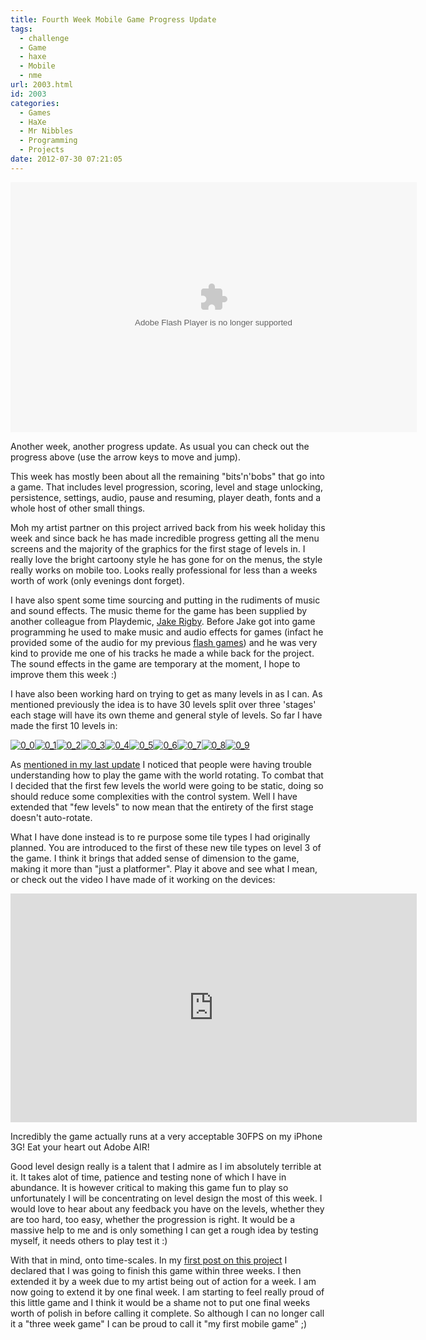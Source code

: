 ```yaml
---
title: Fourth Week Mobile Game Progress Update
tags:
  - challenge
  - Game
  - haxe
  - Mobile
  - nme
url: 2003.html
id: 2003
categories:
  - Games
  - HaXe
  - Mr Nibbles
  - Programming
  - Projects
date: 2012-07-30 07:21:05
---
```


<object id="test1" width="650" height="400" classid="clsid:d27cdb6e-ae6d-11cf-96b8-444553540000" codebase="https://download.macromedia.com/pub/shockwave/cabs/flash/swflash.cab#version=6,0,40,0"><param name="src" value="https://mikecann.co.uk/wp-content/uploads/2012/07/Main10.swf" /><param name="pluginspage" value="https://www.adobe.com/go/getflashplayer" /><embed id="test1" width="650" height="400" type="application/x-shockwave-flash" src="https://mikecann.co.uk/wp-content/uploads/2012/07/Main10.swf" pluginspage="https://www.adobe.com/go/getflashplayer" /></object>

Another week, another progress update. As usual you can check out the progress above (use the arrow keys to move and jump).

<!-- more -->

This week has mostly been about all the remaining "bits'n'bobs" that go into a game. That includes level progression, scoring, level and stage unlocking, persistence, settings, audio, pause and resuming, player death, fonts and a whole host of other small things.

Moh my artist partner on this project arrived back from his week holiday this week and since back he has made incredible progress getting all the menu screens and the majority of the graphics for the first stage of levels in. I really love the bright cartoony style he has gone for on the menus, the style really works on mobile too. Looks really professional for less than a weeks worth of work (only evenings dont forget).

I have also spent some time sourcing and putting in the rudiments of music and sound effects. The music theme for the game has been supplied by another colleague from Playdemic, [Jake Rigby](https://soundcloud.com/wigby). Before Jake got into game programming he used to make music and audio effects for games (infact he provided some of the audio for my previous [flash games](https://artificialgames.co.uk/)) and he was very kind to provide me one of his tracks he made a while back for the project. The sound effects in the game are temporary at the moment, I hope to improve them this week :)

I have also been working hard on trying to get as many levels in as I can. As mentioned previously the idea is to have 30 levels split over three 'stages' each stage will have its own theme and general style of levels. So far I have made the first 10 levels in:

[![](https://mikecann.co.uk/wp-content/uploads/2012/07/0_0.png "0_0")](https://mikecann.co.uk/wp-content/uploads/2012/07/0_0.png)[![](https://mikecann.co.uk/wp-content/uploads/2012/07/0_1.png "0_1")](https://mikecann.co.uk/wp-content/uploads/2012/07/0_1.png)[![](https://mikecann.co.uk/wp-content/uploads/2012/07/0_2.png "0_2")](https://mikecann.co.uk/wp-content/uploads/2012/07/0_2.png)[![](https://mikecann.co.uk/wp-content/uploads/2012/07/0_3.png "0_3")](https://mikecann.co.uk/wp-content/uploads/2012/07/0_3.png)[![](https://mikecann.co.uk/wp-content/uploads/2012/07/0_4.png "0_4")](https://mikecann.co.uk/wp-content/uploads/2012/07/0_4.png)[![](https://mikecann.co.uk/wp-content/uploads/2012/07/0_5.png "0_5")](https://mikecann.co.uk/wp-content/uploads/2012/07/0_5.png)[![](https://mikecann.co.uk/wp-content/uploads/2012/07/0_6.png "0_6")](https://mikecann.co.uk/wp-content/uploads/2012/07/0_6.png)[![](https://mikecann.co.uk/wp-content/uploads/2012/07/0_7.png "0_7")](https://mikecann.co.uk/wp-content/uploads/2012/07/0_7.png)[![](https://mikecann.co.uk/wp-content/uploads/2012/07/0_8.png "0_8")](https://mikecann.co.uk/wp-content/uploads/2012/07/0_8.png)[![](https://mikecann.co.uk/wp-content/uploads/2012/07/0_9.png "0_9")](https://mikecann.co.uk/wp-content/uploads/2012/07/0_9.png)

As [mentioned in my last update](https://mikecann.co.uk/personal-project/3-weeks-of-progress-on-a-mobile-game/) I noticed that people were having trouble understanding how to play the game with the world rotating. To combat that I decided that the first few levels the world were going to be static, doing so should reduce some complexities with the control system. Well I have extended that "few levels" to now mean that the entirety of the first stage doesn't auto-rotate.

What I have done instead is to re purpose some tile types I had originally planned. You are introduced to the first of these new tile types on level 3 of the game. I think it brings that added sense of dimension to the game, making it more than "just a platformer". Play it above and see what I mean, or check out the video I have made of it working on the devices:

<iframe width="650" height="366" src="https://www.youtube.com/embed/lyAf7VVLdKg" frameborder="0" allowfullscreen></iframe>

Incredibly the game actually runs at a very acceptable 30FPS on my iPhone 3G! Eat your heart out Adobe AIR!

Good level design really is a talent that I admire as I im absolutely terrible at it. It takes alot of time, patience and testing none of which I have in abundance. It is however critical to making this game fun to play so unfortunately I will be concentrating on level design the most of this week. I would love to hear about any feedback you have on the levels, whether they are too hard, too easy, whether the progression is right. It would be a massive help to me and is only something I can get a rough idea by testing myself, it needs others to play test it :)

With that in mind, onto time-scales. In my [first post on this project](https://mikecann.co.uk/personal-projects/lets-make-a-mobile-game-in-3-weeks-with-haxe-nme/) I declared that I was going to finish this game within three weeks. I then extended it by a week due to my artist being out of action for a week. I am now going to extend it by one final week. I am starting to feel really proud of this little game and I think it would be a shame not to put one final weeks worth of polish in before calling it complete. So although I can no longer call it a "three week game" I can be proud to call it "my first mobile game" ;)
